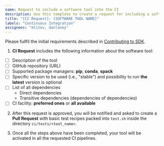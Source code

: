 ```yaml
---
name: Request to include a software tool into the CI
description: Use this template to create a request for including a software tool into CI pipelines for one or more facilities.
title: "[CI Request]: [SOFTWARE TOOL NAME]"
labels: "Continuous Integration"
assignees: "mtitov, danlaney"
---
```


Please fullfil the initial requirements described in [Contributing to SDK](https://exaworkssdk.readthedocs.io/en/latest/contribute.html).

1. **CI Request** includes the following information about the software tool:

- [ ] Description of the tool
- [ ] GitHub repository (URL)
- [ ] Supported package managers: **pip**, **conda**, **spack**
- [ ] Specific version to be used (i.e., "stable") and possibility to run 
      **the latest** version is optional
- [ ] List of all dependencies
  - Direct dependencies
  - Transitive dependencies (dependencies of dependencies)
- [ ] CI facility: **preferred ones** or **all available** 

2. After this request is approved, you will be notified and asked to create a **Pull Request** with basic test recipes packed into `test.sh` inside the directory `ci/tests/<tool_name>`.

3. Once all the steps above have been completed, your tool will be activated in all the requested CI pipelines.
